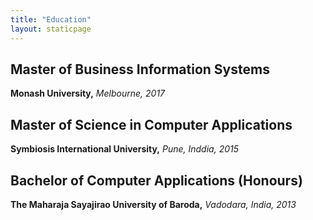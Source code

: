 ```yaml
---
title: "Education"
layout: staticpage
---
```


## Master of Business Information Systems
**Monash University,** *Melbourne, 2017*

## Master of Science in Computer Applications
**Symbiosis International University,** *Pune, Inddia, 2015*

## Bachelor of Computer Applications (Honours)
**The Maharaja Sayajirao University of Baroda,** *Vadodara, India, 2013*

